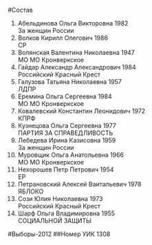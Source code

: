 #Состав
1. Абельдинова Ольга Викторовна 1982   
    За женщин России
2. Волков Кирилл Олегович 1986   
    СР
3. Волянская Валентина Николаевна 1947   
    МО МО Кронверкское
4. Гайдар Александр Александрович 1984   
    Российский Красный Крест
5. Галузова Татьяна Николаевна 1957   
    ЛДПР
6. Еремина Ольга Сергеевна 1984   
    МО МО Кронверкское
7. Ковалевский Константин Леонидович 1972   
    КПРФ
8. Кузнецова Ольга Сергеевна 1977   
    ПАРТИЯ ЗА СПРАВЕДЛИВОСТЬ
9. Лебедева Ирина Казисовна 1959   
    За женщин России
10. Муровщик Ольга Анатольевна 1966   
    МО МО Кронверкское
11. Нехорошев Петр Петрович 1954   
    ЕР
12. Петрановский Алексей Ваитальевич 1978   
    ЯБЛОКО
13. Сози Юлия Николаевна 1973   
    Российский Красный Крест
14. Шарф Ольга Владимировна 1955   
    СОЦИАЛЬНОЙ ЗАЩИТЫ

#Выборы-2012
##Номер УИК
1308